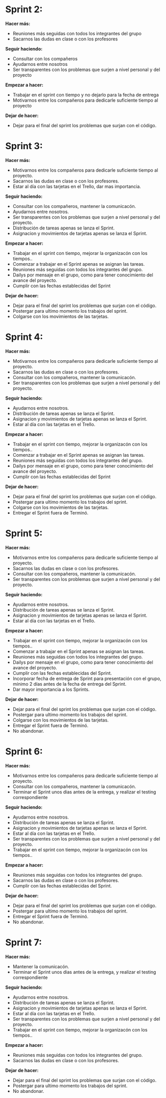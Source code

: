 # Sprint 2:

**Hacer más:**
- Reuniones más seguidas con todos los integrantes del grupo
- Sacarnos las dudas en clase o con los profesores

**Seguir haciendo:**
- Consultar con los compañeros
- Ayudarnos entre nosotros
- Ser transparentes con los problemas que surjen a nivel personal y del proyecto

**Empezar a hacer:**
- Trabajar en el sprint con tiempo y no dejarlo para la fecha de entrega
- Motivarnos entre los compañeros para dedicarle suficiente tiempo al proyecto

**Dejar de hacer:**
- Dejar para el final del sprint los problemas que surjan con el código.


# Sprint 3:

**Hacer más:**
- Motivarnos entre los compañeros para dedicarle suficiente tiempo al proyecto.
- Sacarnos las dudas en clase o con los profesores.
- Estar al día con las tarjetas en el Trello, dar mas importancia.

**Seguir haciendo:**
- Consultar con los compañeros, mantener la comunicacón.    
- Ayudarnos entre nosotros.
- Ser transparentes con los problemas que surjen a nivel personal y del proyecto.
- Distribución de tareas apenas se lanza el Sprint.
- Asignacion y movimientos de tarjetas apenas se lanza el Sprint.

**Empezar a hacer:**
- Trabajar en el sprint con tiempo, mejorar la organizacón con los tiempos..
- Comenzar a trabajar en el Sprint apenas se asignan las tareas.
- Reuniones más seguidas con todos los integrantes del grupo. 
- Dailys por mensaje en el grupo, como para tener conocimiento del avance del proyecto.
- Cumplir con las fechas establecidas del Sprint

**Dejar de hacer:**
- Dejar para el final del sprint los problemas que surjan con el código.
- Postergar para ultimo momento los trabajos del sprint.
- Colgarse con los movimientos de las tarjetas.


# Sprint 4:

**Hacer más:**
- Motivarnos entre los compañeros para dedicarle suficiente tiempo al proyecto.
- Sacarnos las dudas en clase o con los profesores.
- Consultar con los compañeros, mantener la comunicacón.  
- Ser transparentes con los problemas que surjen a nivel personal y del proyecto.

**Seguir haciendo:**  
- Ayudarnos entre nosotros.
- Distribución de tareas apenas se lanza el Sprint.
- Asignacion y movimientos de tarjetas apenas se lanza el Sprint.
- Estar al día con las tarjetas en el Trello.

**Empezar a hacer:**
- Trabajar en el sprint con tiempo, mejorar la organizacón con los tiempos..
- Comenzar a trabajar en el Sprint apenas se asignan las tareas.
- Reuniones más seguidas con todos los integrantes del grupo. 
- Dailys por mensaje en el grupo, como para tener conocimiento del avance del proyecto.
- Cumplir con las fechas establecidas del Sprint

**Dejar de hacer:**
- Dejar para el final del sprint los problemas que surjan con el código.
- Postergar para ultimo momento los trabajos del sprint.
- Colgarse con los movimientos de las tarjetas.
- Entregar el Sprint fuera de Terminó.


 # Sprint 5:

**Hacer más:**
- Motivarnos entre los compañeros para dedicarle suficiente tiempo al proyecto.
- Sacarnos las dudas en clase o con los profesores.
- Consultar con los compañeros, mantener la comunicacón.  
- Ser transparentes con los problemas que surjen a nivel personal y del proyecto.

**Seguir haciendo:**  
- Ayudarnos entre nosotros.
- Distribución de tareas apenas se lanza el Sprint.
- Asignacion y movimientos de tarjetas apenas se lanza el Sprint.
- Estar al día con las tarjetas en el Trello.

**Empezar a hacer:**
- Trabajar en el sprint con tiempo, mejorar la organizacón con los tiempos..
- Comenzar a trabajar en el Sprint apenas se asignan las tareas.
- Reuniones más seguidas con todos los integrantes del grupo. 
- Dailys por mensaje en el grupo, como para tener conocimiento del avance del proyecto.
- Cumplir con las fechas establecidas del Sprint.
- Incorporar fecha de entrega de Sprint para presentación con el grupo, mínimo 2 días antes de la fecha de entrega del Sprint.
- Dar mayor importancia a los Sprints.


**Dejar de hacer:**
- Dejar para el final del sprint los problemas que surjan con el código.
- Postergar para ultimo momento los trabajos del sprint.
- Colgarse con los movimientos de las tarjetas.
- Entregar el Sprint fuera de Terminó.
- No abandonar.


# Sprint 6:

**Hacer más:**
- Motivarnos entre los compañeros para dedicarle suficiente tiempo al proyecto.
- Consultar con los compañeros, mantener la comunicacón.  
- Terminar el Sprint unos dias antes de la entrega, y realizar el testing correspondiente

**Seguir haciendo:**  
- Ayudarnos entre nosotros.
- Distribución de tareas apenas se lanza el Sprint.
- Asignacion y movimientos de tarjetas apenas se lanza el Sprint.
- Estar al día con las tarjetas en el Trello.
- Ser transparentes con los problemas que surjen a nivel personal y del proyecto.
- Trabajar en el sprint con tiempo, mejorar la organizacón con los tiempos..

**Empezar a hacer:**
- Reuniones más seguidas con todos los integrantes del grupo. 
- Sacarnos las dudas en clase o con los profesores.
- Cumplir con las fechas establecidas del Sprint.

**Dejar de hacer:**
- Dejar para el final del sprint los problemas que surjan con el código.
- Postergar para ultimo momento los trabajos del sprint.
- Entregar el Sprint fuera de Terminó.
- No abandonar.
  
# Sprint 7:

**Hacer más:**
- Mantener la comunicacón.  
- Terminar el Sprint unos dias antes de la entrega, y realizar el testing correspondiente

**Seguir haciendo:**  
- Ayudarnos entre nosotros.
- Distribución de tareas apenas se lanza el Sprint.
- Asignacion y movimientos de tarjetas apenas se lanza el Sprint.
- Estar al día con las tarjetas en el Trello.
- Ser transparentes con los problemas que surjen a nivel personal y del proyecto.
- Trabajar en el sprint con tiempo, mejorar la organizacón con los tiempos..

**Empezar a hacer:**
- Reuniones más seguidas con todos los integrantes del grupo. 
- Sacarnos las dudas en clase o con los profesores.

**Dejar de hacer:**
- Dejar para el final del sprint los problemas que surjan con el código.
- Postergar para ultimo momento los trabajos del sprint.
- No abandonar.




